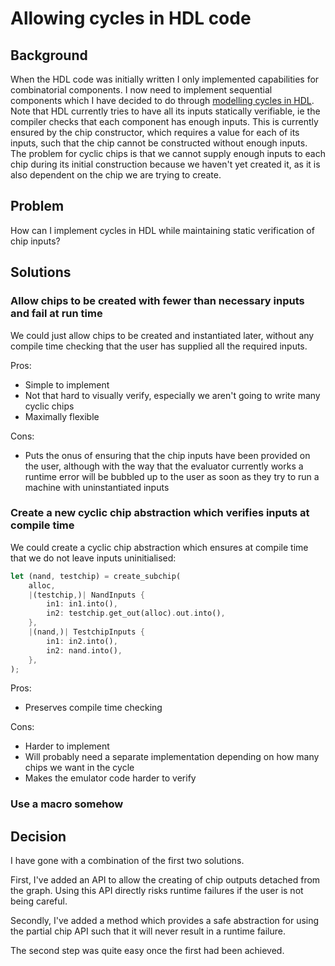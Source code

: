 # Allowing cycles in HDL code

## Background

When the HDL code was initially written I only implemented capabilities for
combinatorial components. I now need to implement sequential components which
I have decided to do through [modelling cycles in HDL](./modelling-sequential-components.md).
Note that HDL currently tries to have all its inputs statically verifiable, ie
the compiler checks that each component has enough inputs. This is currently
ensured by the chip constructor, which requires a value for each of its inputs,
such that the chip cannot be constructed without enough inputs. The problem for
cyclic chips is that we cannot supply enough inputs to each chip during its
initial construction because we haven't yet created it, as it is also dependent
on the chip we are trying to create.

## Problem

How can I implement cycles in HDL while maintaining static verification of chip
inputs?

## Solutions

### Allow chips to be created with fewer than necessary inputs and fail at run time

We could just allow chips to be created and instantiated later, without any
compile time checking that the user has supplied all the required inputs.

Pros:
* Simple to implement
* Not that hard to visually verify, especially we aren't going to write many
  cyclic chips
* Maximally flexible

Cons:
* Puts the onus of ensuring that the chip inputs have been provided on the user,
  although with the way that the evaluator currently works a runtime error will
  be bubbled up to the user as soon as they try to run a machine with
  uninstantiated inputs

### Create a new cyclic chip abstraction which verifies inputs at compile time

We could create a cyclic chip abstraction which ensures at compile time that we
do not leave inputs uninitialised:

```rust
let (nand, testchip) = create_subchip(
    alloc,
    |(testchip,)| NandInputs {
        in1: in1.into(),
        in2: testchip.get_out(alloc).out.into(),
    },
    |(nand,)| TestchipInputs {
        in1: in2.into(),
        in2: nand.into(),
    },
);
```

Pros:
* Preserves compile time checking

Cons:
* Harder to implement
* Will probably need a separate implementation depending on how many chips we
  want in the cycle
* Makes the emulator code harder to verify

### Use a macro somehow

## Decision

I have gone with a combination of the first two solutions.

First, I've added an API to allow the creating of chip outputs detached
from the graph. Using this API directly risks runtime failures if the user is
not being careful.

Secondly, I've added a method which provides a safe abstraction for using the
partial chip API such that it will never result in a runtime failure.

The second step was quite easy once the first had been achieved.
